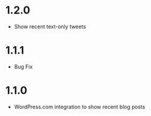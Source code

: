 # 1.2.0

* Show recent text-only tweets

# 1.1.1

* Bug Fix 

# 1.1.0

* WordPress.com integration to show recent blog posts
